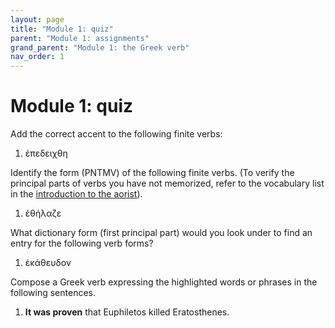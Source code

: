 ```yaml
---
layout: page
title: "Module 1: quiz"
parent: "Module 1: assignments"
grand_parent: "Module 1: the Greek verb"
nav_order: 1
---
```



# Module 1: quiz


Add the correct accent to the following finite verbs:

1. ἐπεδειχθη



Identify the form (PNTMV) of the following finite verbs.  (To verify the principal parts of verbs you have not memorized, refer to the vocabulary list in the [introduction to the aorist](../../lessons/aorist)).

1. ἐθήλαζε


What dictionary form (first principal part) would you look under to find an entry for the following verb forms?

1. ἐκάθευδον


Compose a Greek verb expressing the highlighted words or phrases in the following sentences.


1. **It was proven** that Euphiletos killed Eratosthenes.


